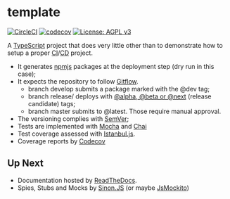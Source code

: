 # template
[![CircleCI](https://circleci.com/gh/rcmedeiros/template.svg?style=svg&circle-token=0cbb60bd086a80279822859c0ed2610d5428a223)](https://circleci.com/gh/rcmedeiros/template)
[![codecov](https://codecov.io/gh/rcmedeiros/template/branch/master/graph/badge.svg?token=CJcGrQ0S58)](https://codecov.io/gh/rcmedeiros/template)
[![License: AGPL v3](https://img.shields.io/badge/License-AGPL%20v3-blue.svg)](https://www.gnu.org/licenses/agpl-3.0)


A [TypeScript](https://github.com/trending/typescript) project that does very little other than to demonstrate how to setup a proper [CI](https://en.wikipedia.org/wiki/Continuous_integration)/[CD](https://en.wikipedia.org/wiki/Continuous_delivery) project.

* It generates [npmjs](https://www.npmjs.com/) packages at the deployment step (dry run in this case);
* It expects the repository to follow [Gitflow](https://datasift.github.io/gitflow/IntroducingGitFlow.html).
  * branch develop submits a package marked with the @dev tag;
  * branch release/ deploys with [@alpha, @beta or @next](https://docs.npmjs.com/cli/dist-tag) (release candidate) tags;
  * branch master submits to @latest. Those require manual approval.
* The versioning complies with [SemVer](https://semver.org/);
* Tests are implemented with [Mocha](https://mochajs.org/) and [Chai](https://www.chaijs.com/)
* Test coverage assessed with [Istanbul.js](https://istanbul.js.org/).
* Coverage reports by [Codecov](https://codecov.io/)

## Up Next

* Documentation hosted by [ReadTheDocs](https://readthedocs.org/).
* Spies, Stubs and Mocks by [Sinon.JS](https://sinonjs.org/) (or maybe [JsMockito](https://jsmockito.org/))
